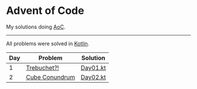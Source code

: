 # Advent of Code
My solutions doing [AoC](https://adventofcode.com/).

---

All problems were solved in [Kotlin](https://kotlinlang.org/).

| Day | Problem                                               | Solution                   |
|-----|-------------------------------------------------------|----------------------------|
| 1   | [Trebuchet?!](https://adventofcode.com/2023/day/1)    | [Day01.kt](./src/Day01.kt) |
| 2   | [Cube Conundrum](https://adventofcode.com/2023/day/2) | [Day02.kt](./src/Day02.kt) |